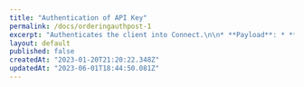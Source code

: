 ```yaml
---
title: "Authentication of API Key"
permalink: /docs/orderingauthpost-1
excerpt: "Authenticates the client into Connect.\n\n* **Payload**: * **Success**: Returns a *token*. This token is needed to make all subsequent calls to the service.\n* **Failure**: Any other response\n* **Note:** This endpoint is actually making reference to the POST /auth from the Auth service endpoint; but being so relevant to OAPI, that it has been included here.  You will note here that /auth is an internal server redirection to the proper /ordering endpoint in the Auth service."
layout: default
published: false
createdAt: "2023-01-20T21:20:22.348Z"
updatedAt: "2023-06-01T18:44:50.081Z"
---
```

